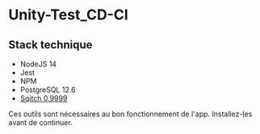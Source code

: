# Unity-Test_CD-CI

## Stack technique

- NodeJS 14
- Jest
- NPM
- PostgreSQL 12.6
- [Sqitch 0.9999](http://sqitch.org/download/)

Ces outils sont nécessaires au bon fonctionnement de l'app. Installez-les avant de continuer.

